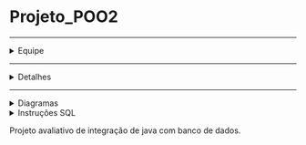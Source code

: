 # Projeto_POO2
--------------------------------------------------------------------------------
<details>
<summary> Equipe </summary>
  
## Alunos
|      Equipe      |              Email             |
| :---:       | :---:       |
| Samuel de Souza  | samueldesouza200512@gmail.com  |
| Caio de Souza    | caiodesouza.cds@gmail.com      |

</details>

--------------------------------------------------------------------------------
  
<details>
<summary> Detalhes </summary>
  
## Equipe
|      Item        |        Valor       |
| :---:       | :---:       |
| Banco de Dados   | MySQL              |
| Schema           | Imobiliaria        |
</details>

--------------------------------------------------------------------------------

<details>
  <summary> Diagramas </summary>
  
## Diagrama MER
![Diagrama MER](/MER.jpg)

----------------------------------------------------------------------------------

## Diagrama UML
![Diagrama UML](/UML.jpg)
</details>



<details>
  <summary>Instruções SQL</summary>

  ```SQL
 
 -- Criação da Database

CREATE DATABASE Imobiliaria;
USE Imobiliaria;

-- Criação Tabela Clientes

 CREATE TABLE Cliente (
 IDCliente INT PRIMARY KEY AUTO_INCREMENT,
 Nome VARCHAR(255),
 Email VARCHAR(255),
 Idade INT,
 Sexo VARCHAR(255)
 );

 -- Criação Tabela Imóveis

 CREATE TABLE Imovel (
 IDImovel INT PRIMARY KEY AUTO_INCREMENT,
 Tipo VARCHAR(255),
 Tamanho FLOAT,
 Endereco VARCHAR(255)
 );

-- Criação Tabela ContratoAluguel

 CREATE TABLE ContratoAluguel(
 IDContrato INT PRIMARY KEY AUTO_INCREMENT,
 IDCliente int,
 IDImovel int,
 FOREIGN KEY (IDCliente) REFERENCES Cliente(IDCliente),
 FOREIGN KEY (IDImovel) REFERENCES Imovel(IDImovel),
 Valor FLOAT,
 Ativo BOOL,
 DataInicio DATE,
 DataFinal DATE
 );
 

  ```
</details>

Projeto avaliativo de integração de java com banco de dados.
